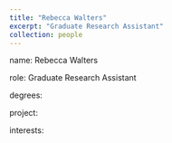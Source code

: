 ```yaml
---
title: "Rebecca Walters"
excerpt: "Graduate Research Assistant"
collection: people
---
```


name: Rebecca Walters

role: Graduate Research Assistant

degrees: 

project:

interests: 
